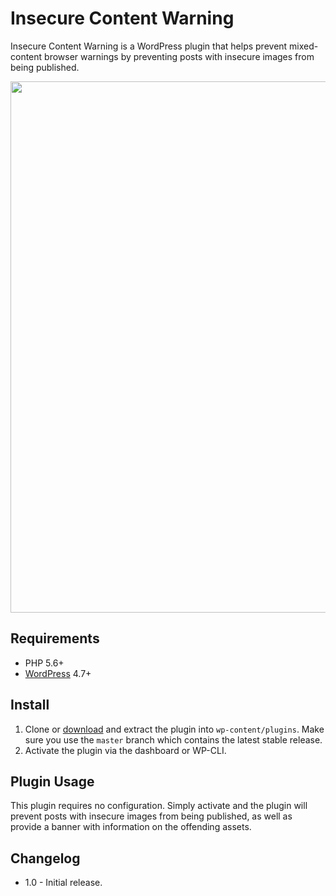 Insecure Content Warning
=============

Insecure Content Warning is a WordPress plugin that helps prevent mixed-content browser warnings by preventing posts with insecure images from being published.

<p align="center">
<a href="http://10up.com/contact/"><img src="https://10updotcom-wpengine.s3.amazonaws.com/uploads/2016/10/10up-Github-Banner.png" width="850"></a>
</p>

## Requirements

* PHP 5.6+
* [WordPress](http://wordpress.org) 4.7+

## Install

1. Clone or [download](https://github.com/10up/insecure-content-warning/archive/master.zip) and extract the plugin into `wp-content/plugins`. Make sure you use the `master` branch which contains the latest stable release.
1. Activate the plugin via the dashboard or WP-CLI.

## Plugin Usage

This plugin requires no configuration. Simply activate and the plugin will prevent posts with insecure images from being published, as well as provide a banner with information on the offending assets.

## Changelog

* 1.0 - Initial release.
